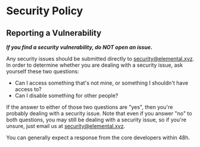 # Security Policy

## Reporting a Vulnerability

***If you find a security vulnerability, do NOT open an issue.***

Any security issues should be submitted directly to <security@elemental.xyz>.
In order to determine whether you are dealing with a security issue, ask yourself these two questions:

*   Can I access something that's not mine, or something I shouldn't have access to?
*   Can I disable something for other people?

If the answer to either of those two questions are "yes", then you're probably dealing with a security issue. 
Note that even if you answer "no" to both questions, you may still be dealing with a security issue, 
so if you're unsure, just email us at <security@elemental.xyz>.

You can generally expect a response from the core developers within 48h.
